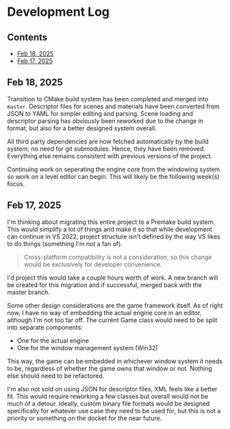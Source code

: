 # Development Log

## Contents
- [Feb 18, 2025](#feb-18-2025)
- [Feb 17, 2025](#feb-17-2025)

## Feb 18, 2025

Transition to CMake build system has been completed and merged into `master`. Descriptor files for scenes and materials have been converted from JSON to YAML for simpler editing and parsing. Scene loading and descriptor parsing has obviously been reworked due to the change in format, but also for a better designed system overall.

All third party dependencies are now fetched automatically by the build system; no need for git submodules. Hence, they have been removed. Everything else remains consistent with previous versions of the project.

Continuing work on seperating the engine core from the windowing system so work on a level editor can begin. This will likely be the following week(s) focus.

## Feb 17, 2025

I'm thinking about migrating this entire project to a Premake build system. This would simplify a lot of things and make it so that while development can continue in VS 2022, project structure isn't defined by the way VS likes to do things (something I'm *not* a fan of). 

> Cross-platform compatibility is not a consideration, so this change would be exclusively for developer convenience.

I'd project this would take a couple hours worth of work. A new branch will be created for this migration and if successful, merged back with the master branch.

Some other design considerations are the game framework itself. As of right now, I have no way of embedding the actual engine core in an editor, although I'm not too far off. The current Game class would need to be split into separate components:
- One for the actual engine
- One for the window management system (Win32)

This way, the game can be embedded in whichever window system it needs to be, regardless of whether the game owns that window or not. Nothing else should need to be refactored. 

I'm also not sold on using JSON for descriptor files, XML feels like a better fit. This would require reworking a few classes but overall would not be much of a detour. Ideally, custom binary file formats would be designed specifically for whatever use case they need to be used for, but this is not a priority or something on the docket for the near future.
